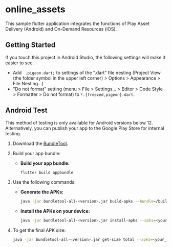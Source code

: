 # online_assets

This sample flutter application integrates the functions of Play Asset Delivery (Android) and On-Demand Resources (iOS).

## Getting Started

If you touch this project in Android Studio, the following settings will make it easier to see.
- Add ` .pigeon.dart;` to settings of the ".dart" file nesting (Project View (the folder symbol in the upper left corner) > Options > Appearance > File Nesting...)
- "Do not format" setting (menu > File > Settings... > Editor > Code Style > Formatter > Do not format) to `*.{freezed,pigeon}.dart`.

## Android Test

This method of testing is only available for Android versions below 12. Alternatively, you can publish your app to the Google Play Store for internal testing.

1. Download the [BundleTool](https://github.com/google/bundletool/releases).

2. Build your app bundle:

    - **Build your app bundle:**
        ```bash
        flutter build appbundle
        ```

3. Use the following commands:

    - **Generate the APKs:**
        ```bash
        java -jar bundletool-all-<version>.jar build-apks --bundle=/build/app/outputs/bundle/release/app-release.aab --output=<your_temp_dir>/app-release-pad-test.apks --local-testing
        ```

    - **Install the APKs on your device:**
        ```bash
        java -jar bundletool-all-<version>.jar install-apks --apks=<your_temp_dir>/app-release-pad-test.apks
        ```

4. To get the final APK size:
    ```bash
    java -jar bundletool-all-<version>.jar get-size total --apks=<your_temp_dir>/app-release-pad-test.apks --dimensions=SDK
    ```


